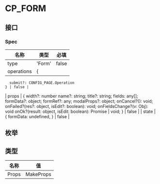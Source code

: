 # CP_FORM

## 接口

### Spec
| 名称 | 类型 | 必填 |
| --- | --- | --- |
| type | 'Form' | false |
| operations | {
      submit?: CONFIG_PAGE.Operation
    } | false |
| props | {
      width?: number
      name?: string;
      title?: string;
      fields: any[];
      formData?: object;
      formRef?: any;
      modalProps?: object;
      onCancel?(): void;
      onFailed?(res?: object, isEdit?: boolean): void;
      onFieldsChange?(v: Obj): void
      onOk?(result: object, isEdit: boolean): Promise<any> | void;
    } | false |
| state | {
      formData: undefined,
    } | false |

## 枚举



## 类型

| 名称 | 值 |
| --- | --- |
| Props | MakeProps<Spec> |
